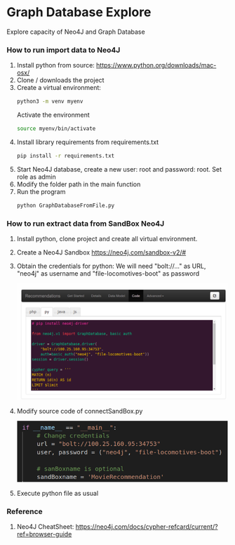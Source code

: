 # Graph Database Explore
Explore capacity of Neo4J and Graph Database

### How to run import data to Neo4J
1. Install python from source: https://www.python.org/downloads/mac-osx/
2. Clone / downloads the project
3. Create a virtual environment:
    ```bash
    python3 -m venv myenv
    ```
    Activate the environment
    ```bash
    source myenv/bin/activate
    ```
4. Install library requirements from requirements.txt
    ```bash
    pip install -r requirements.txt
    ```
5. Start Neo4J database, create a new user: root and password: root. Set role as admin
6. Modify the folder path in the main function
7. Run the program
    ```bash
    python GraphDatabaseFromFile.py
    ```

### How to run extract data from SandBox Neo4J
1. Install python, clone project and create all virtual environment.
2. Create a Neo4J Sandbox https://neo4j.com/sandbox-v2/#
3. Obtain the credentials for python: We will need "bolt://..." as URL, "neo4j" as username and "file-locomotives-boot" as password

    ![](pic/credentials.png)

4. Modify source code of connectSandBox.py

    ![](pic/python_main.png)
5. Execute python file as usual

### Reference
1. Neo4J CheatSheet: https://neo4j.com/docs/cypher-refcard/current/?ref=browser-guide
